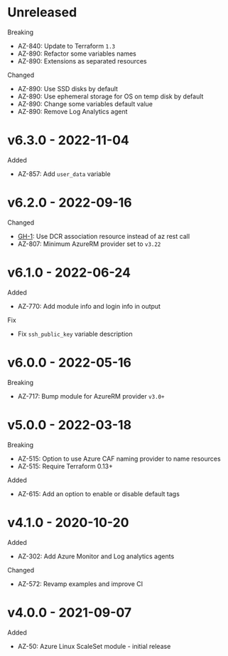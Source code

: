 # Unreleased

Breaking
  * AZ-840: Update to Terraform `1.3`
  * AZ-890: Refactor some variables names
  * AZ-890: Extensions as separated resources

Changed
  * AZ-890: Use SSD disks by default
  * AZ-890: Use ephemeral storage for OS on temp disk by default 
  * AZ-890: Change some variables default value
  * AZ-890: Remove Log Analytics agent

# v6.3.0 - 2022-11-04

Added
  * AZ-857: Add `user_data` variable

# v6.2.0 - 2022-09-16

Changed
  * [GH-1](https://github.com/claranet/terraform-azurerm-linux-scaleset/pull/1): Use DCR association resource instead of az rest call
  * AZ-807: Minimum AzureRM provider set to `v3.22`

# v6.1.0 - 2022-06-24

Added
 * AZ-770: Add module info and login info in output

Fix
 * Fix `ssh_public_key` variable description

# v6.0.0 - 2022-05-16

Breaking
  * AZ-717: Bump module for AzureRM provider `v3.0+`

# v5.0.0 - 2022-03-18

Breaking
  * AZ-515: Option to use Azure CAF naming provider to name resources
  * AZ-515: Require Terraform 0.13+

Added
  * AZ-615: Add an option to enable or disable default tags

# v4.1.0 - 2020-10-20

Added
  * AZ-302: Add Azure Monitor and Log analytics agents

Changed
  * AZ-572: Revamp examples and improve CI

# v4.0.0 - 2021-09-07

Added
  * AZ-50: Azure Linux ScaleSet module - initial release

